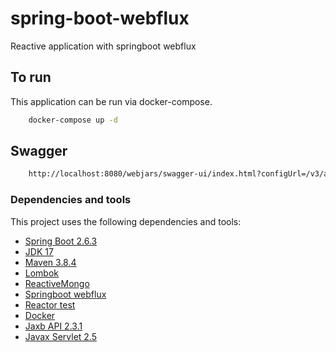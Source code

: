 # spring-boot-webflux
Reactive application with springboot webflux

## To run
This application can be run via docker-compose.
```bash
    docker-compose up -d
```


## Swagger
```bash
    http://localhost:8080/webjars/swagger-ui/index.html?configUrl=/v3/api-docs/swagger-config
```

### Dependencies and tools
This project uses the following dependencies and tools:
 - [Spring Boot 2.6.3](https://start.spring.io/#!type=maven-project&language=java&platformVersion=2.6.3&packaging=jar&jvmVersion=17&groupId=io.github.brandonsousa&artifactId=spring-boot-webflux&name=spring-boot-webflux&description=Reactive%20application%20with%20springboot%20webflux&packageName=io.github.brandonsousa.spring-boot-webflux&dependencies=webflux,data-mongodb-reactive,lombok)
 - [JDK 17](https://www.oracle.com/java/technologies/javase/jdk17-archive-downloads.html)
 - [Maven 3.8.4](https://maven.apache.org/download.cgi#:~:text=Apache%20Maven%203.8.4%20is,recommended%20version%20for%20all%20users.)
 - [Lombok](https://projectlombok.org/setup/maven)
 - [ReactiveMongo](https://mvnrepository.com/artifact/org.springframework.boot/spring-boot-starter-data-mongodb-reactive)
 - [Springboot webflux](https://mvnrepository.com/artifact/org.springframework.boot/spring-boot-starter-webflux)
 - [Reactor test](https://projectreactor.io/docs/core/release/reference/)
 - [Docker](https://www.docker.com/products/docker-desktop)
 - [Jaxb API 2.3.1](https://mvnrepository.com/artifact/javax.xml.bind/jaxb-api/2.3.1)
 - [Javax Servlet 2.5](https://mvnrepository.com/artifact/javax.servlet/servlet-api/2.5)
